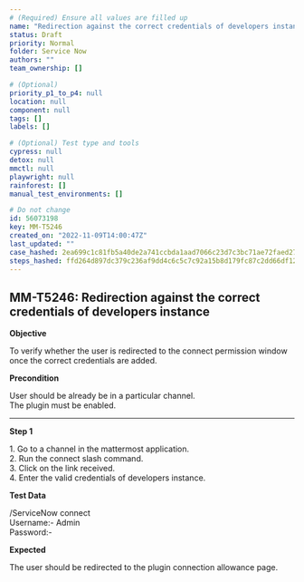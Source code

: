 ```yaml
---
# (Required) Ensure all values are filled up
name: "Redirection against the correct credentials of developers instance"
status: Draft
priority: Normal
folder: Service Now
authors: ""
team_ownership: []

# (Optional)
priority_p1_to_p4: null
location: null
component: null
tags: []
labels: []

# (Optional) Test type and tools
cypress: null
detox: null
mmctl: null
playwright: null
rainforest: []
manual_test_environments: []

# Do not change
id: 56073198
key: MM-T5246
created_on: "2022-11-09T14:00:47Z"
last_updated: ""
case_hashed: 2ea699c1c81fb5a40de2a741ccbda1aad7066c23d7c3bc71ae72faed2774a278388f0cb715baa1579d474927fe253801
steps_hashed: ffd264d897dc379c236af9dd4c6c5c7c92a15b8d179fc87c2dd66df12f89f5606219937c476722f177b75d335201fa6d
---
```


<!-- (Auto-generated) Based on frontmatter's "key" and "name" -->

## MM-T5246: Redirection against the correct credentials of developers instance

**Objective**

To verify whether the user is redirected to the connect permission window once the correct credentials are added.

**Precondition**

User should be already be in a particular channel.\
The plugin must be enabled.

---

**Step 1**

1\. Go to a channel in the mattermost application.\
2\. Run the connect slash command.\
3\. Click on the link received.\
4\. Enter the valid credentials of developers instance.

**Test Data**

/ServiceNow connect\
Username:- Admin\
Password:-

**Expected**

The user should be redirected to the plugin connection allowance page.
